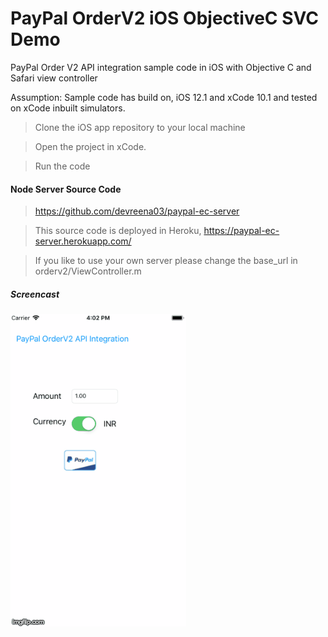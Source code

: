 # PayPal OrderV2 iOS ObjectiveC SVC Demo
PayPal Order V2 API integration sample code in iOS with Objective C and Safari view controller

Assumption:
Sample code has build on, iOS 12.1 and xCode 10.1 and tested on xCode inbuilt simulators.

>Clone the iOS app repository to your local machine 

>Open the project in xCode.

>Run the code 


#### Node Server Source Code 

>https://github.com/devreena03/paypal-ec-server

>This source code is deployed in Heroku, https://paypal-ec-server.herokuapp.com/

>If you like to use your own server please change the base_url in orderv2/ViewController.m


##### Screencast

![ScreenShot](https://github.com/devreena03/paypal-api-ios-objectiveC-sfvc-demo/blob/master/orderv2/screencast-orderv2.gif)
